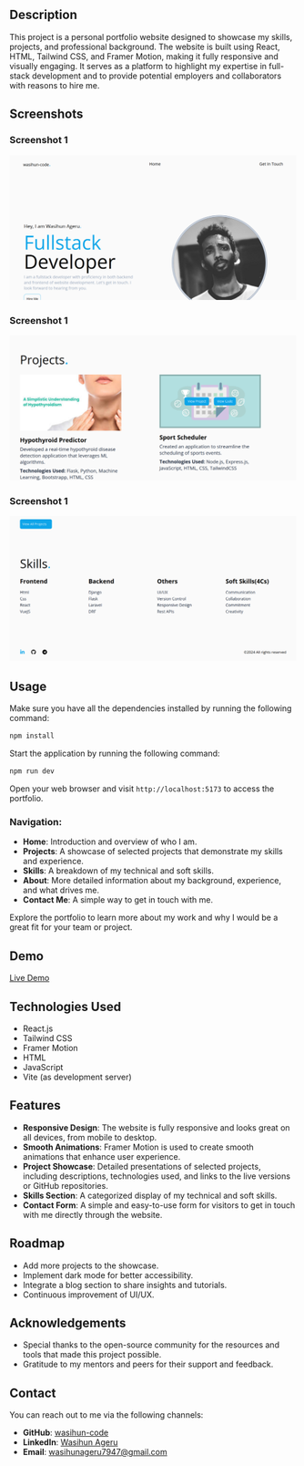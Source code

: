 
## Description

This project is a personal portfolio website designed to showcase my skills, projects, and professional background. The website is built using React, HTML, Tailwind CSS, and Framer Motion, making it fully responsive and visually engaging. It serves as a platform to highlight my expertise in full-stack development and to provide potential employers and collaborators with reasons to hire me.

## Screenshots

### Screenshot 1

![Screenshot of Portfolio](./src/assets/Screenshots/Screenshot%20from%202024-08-11%2021-58-44.png)


### Screenshot 1

![Screenshot of Portfolio](./src/assets/Screenshots/Screenshot%20from%202024-08-11%2021-58-53.png)


### Screenshot 1

![Screenshot of Portfolio](./src/assets/Screenshots/Screenshot%20from%202024-08-11%2021-59-03.png)


## Usage

Make sure you have all the dependencies installed by running the following command:

```bash
npm install
```

Start the application by running the following command:

```bash
npm run dev
```

Open your web browser and visit `http://localhost:5173` to access the portfolio.

### Navigation:

- **Home**: Introduction and overview of who I am.
- **Projects**: A showcase of selected projects that demonstrate my skills and experience.
- **Skills**: A breakdown of my technical and soft skills.
- **About**: More detailed information about my background, experience, and what drives me.
- **Contact Me**: A simple way to get in touch with me.

Explore the portfolio to learn more about my work and why I would be a great fit for your team or project.

## Demo

[Live Demo](link)

## Technologies Used

- React.js
- Tailwind CSS
- Framer Motion
- HTML
- JavaScript
- Vite (as development server)

## Features

- **Responsive Design**: The website is fully responsive and looks great on all devices, from mobile to desktop.
- **Smooth Animations**: Framer Motion is used to create smooth animations that enhance user experience.
- **Project Showcase**: Detailed presentations of selected projects, including descriptions, technologies used, and links to the live versions or GitHub repositories.
- **Skills Section**: A categorized display of my technical and soft skills.
- **Contact Form**: A simple and easy-to-use form for visitors to get in touch with me directly through the website.

## Roadmap

- Add more projects to the showcase.
- Implement dark mode for better accessibility.
- Integrate a blog section to share insights and tutorials.
- Continuous improvement of UI/UX.

## Acknowledgements

- Special thanks to the open-source community for the resources and tools that made this project possible.
- Gratitude to my mentors and peers for their support and feedback.

## Contact

You can reach out to me via the following channels:

- **GitHub**: [wasihun-code](https://github.com/wasihun-code)
- **LinkedIn**: [Wasihun Ageru](https://www.linkedin.com/in/wasihun-ageru-9a7336196/)
- **Email**: [wasihunageru7947@gmail.com](mailto:wasihunageru7947@gmail.com)

